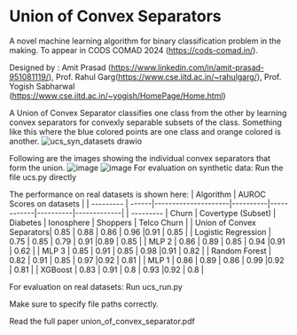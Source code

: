 # Union of Convex Separators
A novel machine learning algorithm for binary classification problem in the making. To appear in CODS COMAD 2024 (https://cods-comad.in/).

Designed by : Amit Prasad (https://www.linkedin.com/in/amit-prasad-951081119/), Prof. Rahul Garg(https://www.cse.iitd.ac.in/~rahulgarg/), Prof. Yogish Sabharwal (https://www.cse.iitd.ac.in/~yogish/HomePage/Home.html)

A Union of Convex Separator classifies one class from the other by learning convex separators for convexly separable subsets of the class. Something like this where the blue colored points are one class and orange colored is another.
![ucs_syn_datasets drawio](https://github.com/Amit-Prasad/union_of_convex_separators/assets/22973646/8b55b491-f695-4b9a-9aa7-7edea87566e2)

Following are the images showing the individual convex separators that form the union.
![image](https://github.com/Amit-Prasad/union_of_convex_separators/assets/22973646/b7a5f27f-300a-418b-a887-6b7e6596db6c)
![image](https://github.com/Amit-Prasad/union_of_convex_separators/assets/22973646/2591818a-2d91-4bd5-a8de-c85f8d1c94f5)
For evaluation on synthetic data:
Run the file ucs.py directly

The performance on real datasets is shown here:
| Algorithm                 |                      AUROC Scores on datasets                                |
| ---------                 | ------|---------------------|----------|------------|----------|-------------|
| ---------                 | Churn | Covertype (Subset)  | Diabetes | Ionosphere | Shoppers | Telco Churn |
| Union of Convex Separators| 0.85  | 0.88                | 0.86     | 0.96       |0.91      | 0.85        |
| Logistic Regression       | 0.75  | 0.85                | 0.79     | 0.91       |0.89      | 0.85        |
| MLP 2                     | 0.86  | 0.89                | 0.85     | 0.94       |0.91      | 0.62        |
| MLP 3                     | 0.85  | 0.91                | 0.85     | 0.98       |0.91      | 0.82        |
| Random Forest             | 0.82  | 0.91                | 0.85     | 0.97       |0.92      | 0.81        |
| MLP 1                     | 0.86  | 0.89                | 0.86     | 0.99       |0.92      | 0.81        |
| XGBoost                   | 0.83  | 0.91                | 0.8      | 0.93       |0.92      | 0.8         |
      

For evaluation on real datasets:
Run ucs_run.py

Make sure to specify file paths correctly.

Read the full paper union_of_convex_separator.pdf
